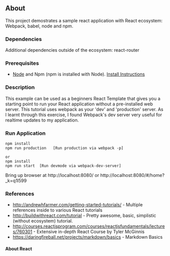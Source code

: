 ## About
This project demostrates a sample react application with React ecosystem: Webpack, babel, node and npm.

### Dependencies
Additional dependencies outside of the ecosystem: 
react-router

### Prerequisites
+ [Node](https://nodejs.org/en/) and Npm (npm is installed with Node). [Install Instructions](https://nodejs.org/en/download/package-manager/)

### Description
This example can be used as a beginners React Template that gives you a starting point to run your React application without a pre-installed web server. This tutorial uses webpack as your 'dev' and 'production' server. As I learnt through this exercise, I found Webpack's dev server very useful for realtime updates to my application.

### Run Application
````
npm install
npm run production   [Run production via webpack -p]

or
npm install
npm run start  [Run devmode via webpack-dev-server]
````

Bring up browser at http://localhost:8080/ or http://localhost:8080/#/home?_k=q1l599

### References
+ http://andrewhfarmer.com/getting-started-tutorials/ - Multiple references inside to various React tutorials
+ http://buildwithreact.com/tutorial - Pretty awesome, basic, simplistic (without ecosystem) tutorial.
+ http://courses.reactjsprogram.com/courses/reactjsfundamentals/lectures/760301 - Extensive in-depth React Course by Tyler McGinnis
+ https://daringfireball.net/projects/markdown/basics - Markdown Basics


#### About React
